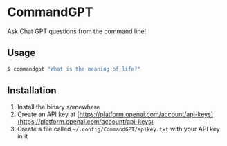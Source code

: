 # CommandGPT

Ask Chat GPT questions from the command line!

## Usage

```bash
$ commandgpt "What is the meaning of life?"
```

## Installation

1. Install the binary somewhere
2. Create an API key at [https://platform.openai.com/account/api-keys](https://platform.openai.com/account/api-keys)
3. Create a file called `~/.config/CommandGPT/apikey.txt` with your API key in it

```bash
